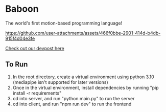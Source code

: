 # Baboon
The world's first motion-based programming language!




https://github.com/user-attachments/assets/466f0bbe-2901-414d-b4db-915f4d04e3fe


[Check out our devpost here](https://devpost.com/software/baboon)

## To Run
1. In the root directory, create a virtual environment using python 3.10 (mediapipe isn't supported for later versions)
2. Once in the virtual environment, install dependencies by running "pip install -r requirements"
3. cd into server, and run "python main.py" to run the server
4. cd into client, and run "npm run dev" to run the frontend
